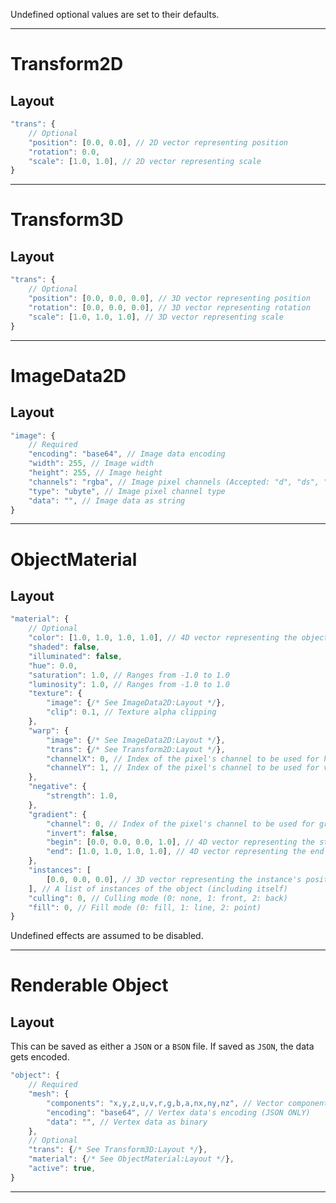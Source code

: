 Undefined optional values are set to their defaults.

---

# Transform2D

## Layout

```JavaScript
"trans": {
	// Optional
	"position": [0.0, 0.0], // 2D vector representing position
	"rotation": 0.0,
	"scale": [1.0, 1.0], // 2D vector representing scale
}
```

---

# Transform3D

## Layout

```JavaScript
"trans": {
	// Optional
	"position": [0.0, 0.0, 0.0], // 3D vector representing position
	"rotation": [0.0, 0.0, 0.0], // 3D vector representing rotation
	"scale": [1.0, 1.0, 1.0], // 3D vector representing scale
}
```

---

# ImageData2D

## Layout

```JavaScript
"image": {
	// Required
	"encoding": "base64", // Image data encoding
	"width": 255, // Image width
	"height": 255, // Image height
	"channels": "rgba", // Image pixel channels (Accepted: "d", "ds", "r", "rg", "rgb", "rgba")
	"type": "ubyte", // Image pixel channel type
	"data": "", // Image data as string
}
```

---

# ObjectMaterial

## Layout

```JavaScript
"material": {
	// Optional
	"color": [1.0, 1.0, 1.0, 1.0], // 4D vector representing the object's color
	"shaded": false,
	"illuminated": false,
	"hue": 0.0,
	"saturation": 1.0, // Ranges from -1.0 to 1.0
	"luminosity": 1.0, // Ranges from -1.0 to 1.0
	"texture": {
		"image": {/* See ImageData2D:Layout */},
		"clip": 0.1, // Texture alpha clipping
	},
	"warp": {
		"image": {/* See ImageData2D:Layout */},
		"trans": {/* See Transform2D:Layout */},
		"channelX": 0, // Index of the pixel's channel to be used for horizontal transformation
		"channelY": 1, // Index of the pixel's channel to be used for vertical transformation
	},
	"negative": {
		"strength": 1.0,
	},
	"gradient": {
		"channel": 0, // Index of the pixel's channel to be used for gradient transformation. If -1, an average of the RGB is used
		"invert": false,
		"begin": [0.0, 0.0, 0.0, 1.0], // 4D vector representing the start color
		"end": [1.0, 1.0, 1.0, 1.0], // 4D vector representing the end color
	},
	"instances": [
		[0.0, 0.0, 0.0], // 3D vector representing the instance's position
	], // A list of instances of the object (including itself)
	"culling": 0, // Culling mode (0: none, 1: front, 2: back)
	"fill": 0, // Fill mode (0: fill, 1: line, 2: point)
}
```

Undefined effects are assumed to be disabled.

---

# Renderable Object

## Layout

This can be saved as either a `JSON` or a `BSON` file. If saved as `JSON`, the data gets encoded.

```JavaScript
"object": {
	// Required
	"mesh": {
		"components": "x,y,z,u,v,r,g,b,a,nx,ny,nz", // Vector components in order they appear, separated by commas
		"encoding": "base64", // Vertex data's encoding (JSON ONLY)
		"data": "", // Vertex data as binary
	},
	// Optional
	"trans": {/* See Transform3D:Layout */},
	"material": {/* See ObjectMaterial:Layout */},
	"active": true,
}
```

---